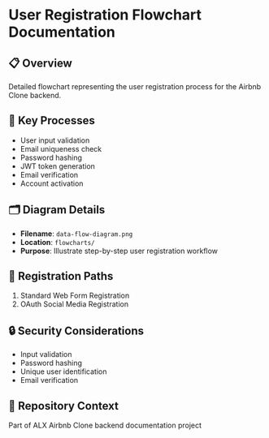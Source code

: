 # User Registration Flowchart Documentation

## 📋 Overview
Detailed flowchart representing the user registration process for the Airbnb Clone backend.

## 🔑 Key Processes
- User input validation
- Email uniqueness check
- Password hashing
- JWT token generation
- Email verification
- Account activation

## 🗂️ Diagram Details
- **Filename**: `data-flow-diagram.png`
- **Location**: `flowcharts/`
- **Purpose**: Illustrate step-by-step user registration workflow

## 🚀 Registration Paths
1. Standard Web Form Registration
2. OAuth Social Media Registration

## 🔒 Security Considerations
- Input validation
- Password hashing
- Unique user identification
- Email verification

## 📝 Repository Context
Part of ALX Airbnb Clone backend documentation project